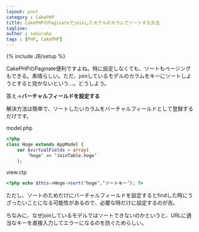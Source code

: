 ```yaml
---
layout: post
category : CakePHP
title: CakePHPのPaginateでjoinしたモデルのカラムでソートする方法
tagline: 
author : sakuraba
tags : [PHP, CakePHP]
---
```

{% include JB/setup %}

CakePHPのPaginate便利ですよね。特に設定しなくても、ソートもページングもできる。素晴らしい。ただ、joinしているモデルのカラムをキーにソートしようとすると効かないという…。どうしよう。

答え→**バーチャルフィールドを設定する**

解決方法は簡単で、ソートしたいカラムをバーチャルフィールドとして登録するだけです。

model.php

```php
<?php
class Hoge extends AppModel {
	var $virtualFields = array(
		‘hoge’ => ‘JoinTable.hoge’
	);
```

view.ctp

```php
<?php echo $this->Hoge->sort(‘hoge’,’ソートキー’); ?>
```

ただし、ソートのためだけにバーチャルフィールドを設定するとfindした時にうざったいことになる可能性があるので、必要な時だけに設定するのが吉。

ちなみに、なぜjoinしているモデルではソートできないのかというと、URLに適当なキーを直接入力してエラーになるのを防ぐためらしい。

